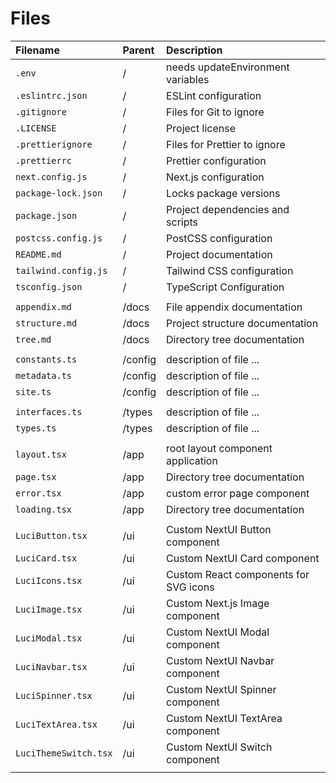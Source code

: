 # Files

| **Filename**          | **Parent** | **Description**                       |
| :-------------------- | :--------- | :------------------------------------ |
| `.env`                | /          | needs updateEnvironment variables     |
| `.eslintrc.json`      | /          | ESLint configuration                  |
| `.gitignore`          | /          | Files for Git to ignore               |
| `.LICENSE`            | /          | Project license                       |
| `.prettierignore`     | /          | Files for Prettier to ignore          |
| `.prettierrc`         | /          | Prettier configuration                |
| `next.config.js`      | /          | Next.js configuration                 |
| `package-lock.json`   | /          | Locks package versions                |
| `package.json`        | /          | Project dependencies and scripts      |
| `postcss.config.js`   | /          | PostCSS configuration                 |
| `README.md`           | /          | Project documentation                 |
| `tailwind.config.js`  | /          | Tailwind CSS configuration            |
| `tsconfig.json`       | /          | TypeScript Configuration              |
|                       |            |                                       |
| `appendix.md`         | /docs      | File appendix documentation           |
| `structure.md`        | /docs      | Project structure documentation       |
| `tree.md`             | /docs      | Directory tree documentation          |
|                       |            |                                       |
| `constants.ts`        | /config    | description of file ...               |
| `metadata.ts`         | /config    | description of file ...               |
| `site.ts`             | /config    | description of file ...               |
|                       |            |                                       |
| `interfaces.ts`       | /types     | description of file ...               |
| `types.ts`            | /types     | description of file ...               |
|                       |            |                                       |
| `layout.tsx`          | /app       | root layout component application     |
| `page.tsx`            | /app       | Directory tree documentation          |
| `error.tsx`           | /app       | custom error page component           |
| `loading.tsx`         | /app       | Directory tree documentation          |
|                       |            |                                       |
| `LuciButton.tsx`      | /ui        | Custom NextUI Button component        |
| `LuciCard.tsx`        | /ui        | Custom NextUI Card component          |
| `LuciIcons.tsx`       | /ui        | Custom React components for SVG icons |
| `LuciImage.tsx`       | /ui        | Custom Next.js Image component        |
| `LuciModal.tsx`       | /ui        | Custom NextUI Modal component         |
| `LuciNavbar.tsx`      | /ui        | Custom NextUI Navbar component        |
| `LuciSpinner.tsx`     | /ui        | Custom NextUI Spinner component       |
| `LuciTextArea.tsx`    | /ui        | Custom NextUI TextArea component      |
| `LuciThemeSwitch.tsx` | /ui        | Custom NextUI Switch component        |
|                       |            |                                       |

